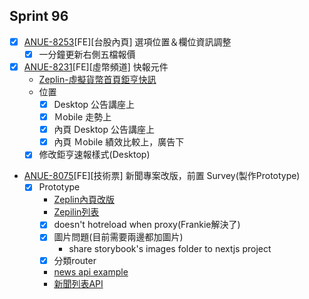 ## Sprint 96

* [x] [ANUE-8253](https://cnyesrd.atlassian.net/browse/ANUE-8253)[FE][台股內頁] 選項位置＆欄位資訊調整
	* [x] 一分鐘更新右側五檔報價
 * [x] [ANUE-8231](https://cnyesrd.atlassian.net/browse/ANUE-8231)[FE][虛幣頻道] 快報元件 
	 * [Zeplin-虛擬貨幣首頁鉅亨快訊](https://app.zeplin.io/project/576287bda89e8aa7045cfba5/screen/64770f834994a71d12f2fafe)
	  * 位置
		 * [x] Desktop 公告講座上
		 * [x] Ｍobile 走勢上
		 * [x] 內頁 Desktop 公告講座上
		 * [x] 內頁  Ｍobile 績效比較上，廣告下
	 * [x] 修改鉅亨速報樣式(Desktop)
* [ANUE-8075](https://cnyesrd.atlassian.net/browse/ANUE-8075)[FE][技術票] 新聞專案改版，前置 Survey(製作Prototype)
	* [x] Prototype
		* [Zeplin內頁改版](https://app.zeplin.io/project/576287bda89e8aa7045cfba5/screen/6451d7ffb5da8d26449e90da)
		* [Zepilin列表](https://app.zeplin.io/project/576287bda89e8aa7045cfba5/screen/645db4a95b9d821337078288)
		* [x] doesn't hotreload when proxy(Frankie解決了)
		* [x] 圖片問題(目前需要兩邊都加圖片)
			* share storybook's images folder to nextjs project
		* [x] 分類router
		* [news api example](https://api.cnyes.com/media/api/v1/news/5166245?status=no_token)
		* [新聞列表API](https://api.cnyes.com/media/api/v1/newslist/category/tw_stock)



